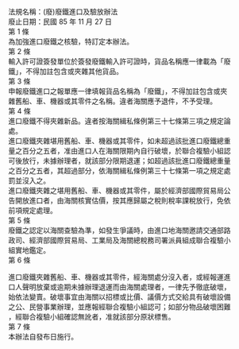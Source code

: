 法規名稱：(廢)廢鐵進口及驗放辦法  
廢止日期：民國 85 年 11 月 27 日  
第 1 條  
為加強進口廢鐵之核驗，特訂定本辦法。  
第 2 條  
輸入許可證簽發單位於簽發廢鐵輸入許可證時，貨品名稱應一律載為「廢  
鐵」，不得加註包含或夾雜其他貨品。  
第 3 條  
申報廢鐵進口之報單應一律填報貨品名稱為「廢鐵」，不得加註包含或夾  
雜舊船、車、機器或其零件之名稱。違者海關應予退件，不予受理。  
第 4 條  
進口廢鐵不得夾雜新品。違者按海關緝私條例第三十七條第三項之規定論  
處。  
進口廢鐵夾雜堪用舊船、車、機器或其零件，如未超過該批進口廢鐵總重  
量之百分之五者，准由進口人在海關限期內自行破壞，於聯合複驗小組認  
可後放行，未據辦理者，就該部分限期退運；如超過該批進口廢鐵總重量  
之百分之五者，其超過部分，依海關緝私條例第三十七條第一項之規定處  
罰並沒入之。  
進口廢鐵夾雜之堪用舊船、車、機器或其零件，屬於經濟部國際貿易局公  
告開放進口者，由海關核實估價，按其應歸屬之稅則稅率課稅放行，免依  
前項規定處理。  
第 5 條  
廢鐵之認定以海關查驗為準，如發生爭議時，由進口地海關邀請交通部路  
政司、經濟部國際貿易局、工業局及海關總稅務司署派員組成聯合複驗小  
組實地鑑定。  
第 6 條  


進口廢鐵夾雜舊船、車、機器或其零件，經海關處分沒入者，或經報運進  
口人聲明放棄或逾期未據辦理退運而由海關處理者，一律先予徹底破壞，  
始依法變賣。破壞事宜由海關以招標或比價、議價方式交給具有破壞設備  
之公、民營事業辦理，並應報經聯合複驗小組認可；如部分物品破壞困難  
，經聯合複驗小組確認無訛者，准就該部分原狀標售。  
第 7 條  
本辦法自發布日施行。  


